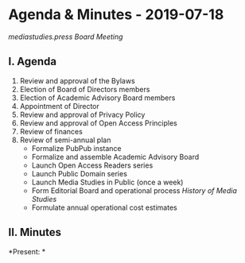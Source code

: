 # Agenda & Minutes - 2019-07-18

*mediastudies.press Board Meeting*

## I. Agenda

1. Review and approval of the Bylaws
2. Election of Board of Directors members
3. Election of Academic Advisory Board members
4. Appointment of Director
5. Review and approval of Privacy Policy
6. Review and approval of Open Access Principles
7. Review of finances
8. Review of semi-annual plan
	* Formalize PubPub instance
	* Formalize and assemble Academic Advisory Board
	* Launch Open Access Readers series
	* Launch Public Domain series
	* Launch Media Studies in Public (once a week)
	* Form Editorial Board and operational process *History of Media Studies*
	* Formulate annual operational cost estimates


## II. Minutes

*Present: *

